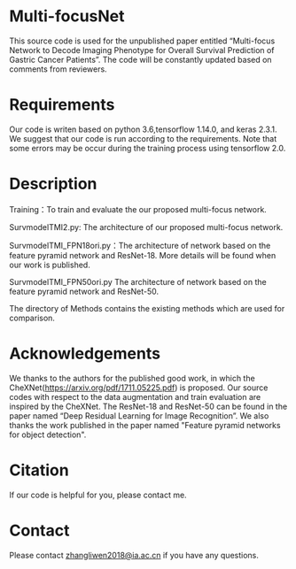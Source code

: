 # Multi-focusNet
This source code is used for the unpublished paper entitled “Multi-focus Network to Decode Imaging Phenotype for Overall Survival Prediction of Gastric Cancer Patients”. The code will be constantly updated based on comments from reviewers.

# Requirements
Our code is writen based on python 3.6,tensorflow 1.14.0, and keras 2.3.1.  We suggest that our code is run according to the requirements. Note that some errors may be occur during the training process using tensorflow 2.0.

# Description
Training：To train and evaluate the our proposed multi-focus network.

SurvmodelTMI2.py: The architecture of our proposed multi-focus network.

SurvmodelTMI_FPN18ori.py：The architecture of network based on the feature pyramid network and ResNet-18. More details will be found when our work is published.

SurvmodelTMI_FPN50ori.py The architecture of network based on the feature pyramid network and ResNet-50.

The directory of Methods contains the existing methods which are used for comparison.

# Acknowledgements
We thanks to the authors for the published good work, in which the CheXNet(https://arxiv.org/pdf/1711.05225.pdf) is proposed. Our source codes with respect to the data augmentation and train evaluation are inspired by the CheXNet. The ResNet-18 and ResNet-50 can be found in the paper named “Deep Residual Learning for Image Recognition”. 
We also thanks the work published in the paper named "Feature pyramid networks for object detection".
# Citation
If our code is helpful for you, please contact me.

# Contact
Please contact zhangliwen2018@ia.ac.cn if you have any questions.
